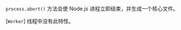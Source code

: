 <!-- YAML
added: v0.7.0
-->

`process.abort()` 方法会使 Node.js 进程立即结束，并生成一个核心文件。

[`Worker`] 线程中没有此特性。

